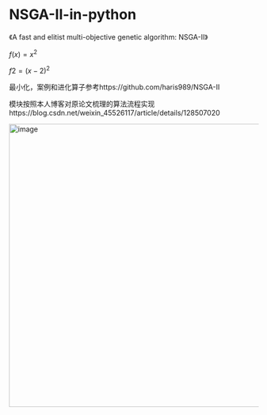 # NSGA-II-in-python
《A fast and elitist multi-objective genetic algorithm: NSGA-II》

$f(x)=x^2$

$f2=(x-2)^2$

最小化，案例和进化算子参考https://github.com/haris989/NSGA-II

模块按照本人博客对原论文梳理的算法流程实现https://blog.csdn.net/weixin_45526117/article/details/128507020

<img width="572" alt="image" src="https://user-images.githubusercontent.com/116536355/223059502-a3714a0c-84ef-48ed-b14d-9e66a5b9d330.png">
